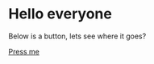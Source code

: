 <h1>Hello everyone</h1>


<p>Below is a button, lets see where it goes?</p>


<a href="https://sassica.github.io/Prototyping-experiments/destination" class="nsw-button nsw-button--primary">Press me</a>

